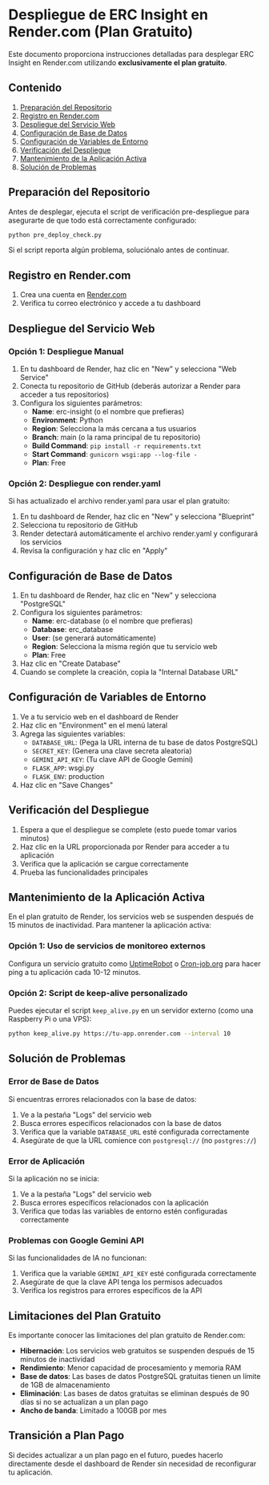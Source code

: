 # Despliegue de ERC Insight en Render.com (Plan Gratuito)

Este documento proporciona instrucciones detalladas para desplegar ERC Insight en Render.com utilizando **exclusivamente el plan gratuito**.

## Contenido
1. [Preparación del Repositorio](#preparación-del-repositorio)
2. [Registro en Render.com](#registro-en-rendercom)
3. [Despliegue del Servicio Web](#despliegue-del-servicio-web)
4. [Configuración de Base de Datos](#configuración-de-base-de-datos)
5. [Configuración de Variables de Entorno](#configuración-de-variables-de-entorno)
6. [Verificación del Despliegue](#verificación-del-despliegue)
7. [Mantenimiento de la Aplicación Activa](#mantenimiento-de-la-aplicación-activa)
8. [Solución de Problemas](#solución-de-problemas)

## Preparación del Repositorio

Antes de desplegar, ejecuta el script de verificación pre-despliegue para asegurarte de que todo está correctamente configurado:

```bash
python pre_deploy_check.py
```

Si el script reporta algún problema, soluciónalo antes de continuar.

## Registro en Render.com

1. Crea una cuenta en [Render.com](https://render.com/)
2. Verifica tu correo electrónico y accede a tu dashboard

## Despliegue del Servicio Web

### Opción 1: Despliegue Manual

1. En tu dashboard de Render, haz clic en "New" y selecciona "Web Service"
2. Conecta tu repositorio de GitHub (deberás autorizar a Render para acceder a tus repositorios)
3. Configura los siguientes parámetros:
   - **Name**: erc-insight (o el nombre que prefieras)
   - **Environment**: Python
   - **Region**: Selecciona la más cercana a tus usuarios
   - **Branch**: main (o la rama principal de tu repositorio)
   - **Build Command**: `pip install -r requirements.txt`
   - **Start Command**: `gunicorn wsgi:app --log-file -`
   - **Plan**: Free

### Opción 2: Despliegue con render.yaml

Si has actualizado el archivo render.yaml para usar el plan gratuito:

1. En tu dashboard de Render, haz clic en "New" y selecciona "Blueprint"
2. Selecciona tu repositorio de GitHub
3. Render detectará automáticamente el archivo render.yaml y configurará los servicios
4. Revisa la configuración y haz clic en "Apply"

## Configuración de Base de Datos

1. En tu dashboard de Render, haz clic en "New" y selecciona "PostgreSQL"
2. Configura los siguientes parámetros:
   - **Name**: erc-database (o el nombre que prefieras)
   - **Database**: erc_database
   - **User**: (se generará automáticamente)
   - **Region**: Selecciona la misma región que tu servicio web
   - **Plan**: Free
3. Haz clic en "Create Database"
4. Cuando se complete la creación, copia la "Internal Database URL"

## Configuración de Variables de Entorno

1. Ve a tu servicio web en el dashboard de Render
2. Haz clic en "Environment" en el menú lateral
3. Agrega las siguientes variables:
   - `DATABASE_URL`: (Pega la URL interna de tu base de datos PostgreSQL)
   - `SECRET_KEY`: (Genera una clave secreta aleatoria)
   - `GEMINI_API_KEY`: (Tu clave API de Google Gemini)
   - `FLASK_APP`: wsgi.py
   - `FLASK_ENV`: production
4. Haz clic en "Save Changes"

## Verificación del Despliegue

1. Espera a que el despliegue se complete (esto puede tomar varios minutos)
2. Haz clic en la URL proporcionada por Render para acceder a tu aplicación
3. Verifica que la aplicación se cargue correctamente
4. Prueba las funcionalidades principales

## Mantenimiento de la Aplicación Activa

En el plan gratuito de Render, los servicios web se suspenden después de 15 minutos de inactividad. Para mantener la aplicación activa:

### Opción 1: Uso de servicios de monitoreo externos

Configura un servicio gratuito como [UptimeRobot](https://uptimerobot.com/) o [Cron-job.org](https://cron-job.org/) para hacer ping a tu aplicación cada 10-12 minutos.

### Opción 2: Script de keep-alive personalizado

Puedes ejecutar el script `keep_alive.py` en un servidor externo (como una Raspberry Pi o una VPS):

```bash
python keep_alive.py https://tu-app.onrender.com --interval 10
```

## Solución de Problemas

### Error de Base de Datos

Si encuentras errores relacionados con la base de datos:

1. Ve a la pestaña "Logs" del servicio web
2. Busca errores específicos relacionados con la base de datos
3. Verifica que la variable `DATABASE_URL` esté configurada correctamente
4. Asegúrate de que la URL comience con `postgresql://` (no `postgres://`)

### Error de Aplicación

Si la aplicación no se inicia:

1. Ve a la pestaña "Logs" del servicio web
2. Busca errores específicos relacionados con la aplicación
3. Verifica que todas las variables de entorno estén configuradas correctamente

### Problemas con Google Gemini API

Si las funcionalidades de IA no funcionan:

1. Verifica que la variable `GEMINI_API_KEY` esté configurada correctamente
2. Asegúrate de que la clave API tenga los permisos adecuados
3. Verifica los registros para errores específicos de la API

## Limitaciones del Plan Gratuito

Es importante conocer las limitaciones del plan gratuito de Render.com:

- **Hibernación**: Los servicios web gratuitos se suspenden después de 15 minutos de inactividad
- **Rendimiento**: Menor capacidad de procesamiento y memoria RAM
- **Base de datos**: Las bases de datos PostgreSQL gratuitas tienen un límite de 1GB de almacenamiento
- **Eliminación**: Las bases de datos gratuitas se eliminan después de 90 días si no se actualizan a un plan pago
- **Ancho de banda**: Limitado a 100GB por mes

## Transición a Plan Pago

Si decides actualizar a un plan pago en el futuro, puedes hacerlo directamente desde el dashboard de Render sin necesidad de reconfigurar tu aplicación.
